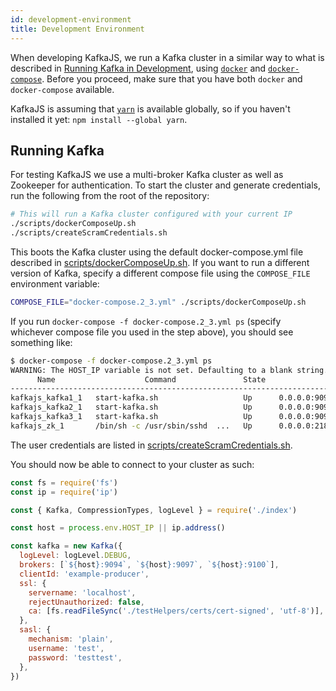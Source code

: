 ```yaml
---
id: development-environment
title: Development Environment
---
```


When developing KafkaJS, we run a Kafka cluster in a similar way to what is described in [Running Kafka in Development](DockerLocal.md), using [`docker`](https://docs.docker.com/) and [`docker-compose`](https://docs.docker.com/compose/install/). Before you proceed, make sure that you have both `docker` and `docker-compose` available.

KafkaJS is assuming that [`yarn`](https://yarnpkg.com/) is available globally, so if you haven't installed it yet: `npm install --global yarn`.

## Running Kafka

For testing KafkaJS we use a multi-broker Kafka cluster as well as Zookeeper for authentication. To start the cluster and generate credentials, run the following from the root of the repository:

```sh
# This will run a Kafka cluster configured with your current IP
./scripts/dockerComposeUp.sh
./scripts/createScramCredentials.sh
```

This boots the Kafka cluster using the default docker-compose.yml file described in [scripts/dockerComposeUp.sh](https://github.com/tulios/kafkajs/blob/master/scripts/dockerComposeUp.sh). If you want to run a different version of Kafka, specify a different compose file using the `COMPOSE_FILE` environment variable:

```sh
COMPOSE_FILE="docker-compose.2_3.yml" ./scripts/dockerComposeUp.sh
```

If you run `docker-compose -f docker-compose.2_3.yml ps` (specify whichever compose file you used in the step above), you should see something like:

```sh
$ docker-compose -f docker-compose.2_3.yml ps
WARNING: The HOST_IP variable is not set. Defaulting to a blank string.
      Name                    Command               State                                   Ports
----------------------------------------------------------------------------------------------------------------------------------
kafkajs_kafka1_1   start-kafka.sh                   Up      0.0.0.0:9092->9092/tcp, 0.0.0.0:9093->9093/tcp, 0.0.0.0:9094->9094/tcp
kafkajs_kafka2_1   start-kafka.sh                   Up      0.0.0.0:9095->9095/tcp, 0.0.0.0:9096->9096/tcp, 0.0.0.0:9097->9097/tcp
kafkajs_kafka3_1   start-kafka.sh                   Up      0.0.0.0:9098->9098/tcp, 0.0.0.0:9099->9099/tcp, 0.0.0.0:9100->9100/tcp
kafkajs_zk_1       /bin/sh -c /usr/sbin/sshd  ...   Up      0.0.0.0:2181->2181/tcp, 22/tcp, 2888/tcp, 3888/tcp
```

The user credentials are listed in [scripts/createScramCredentials.sh](https://github.com/tulios/kafkajs/blob/master/scripts/createScramCredentials.sh).

You should now be able to connect to your cluster as such:

```javascript
const fs = require('fs')
const ip = require('ip')

const { Kafka, CompressionTypes, logLevel } = require('./index')

const host = process.env.HOST_IP || ip.address()

const kafka = new Kafka({
  logLevel: logLevel.DEBUG,
  brokers: [`${host}:9094`, `${host}:9097`, `${host}:9100`],
  clientId: 'example-producer',
  ssl: {
    servername: 'localhost',
    rejectUnauthorized: false,
    ca: [fs.readFileSync('./testHelpers/certs/cert-signed', 'utf-8')],
  },
  sasl: {
    mechanism: 'plain',
    username: 'test',
    password: 'testtest',
  },
})
```
